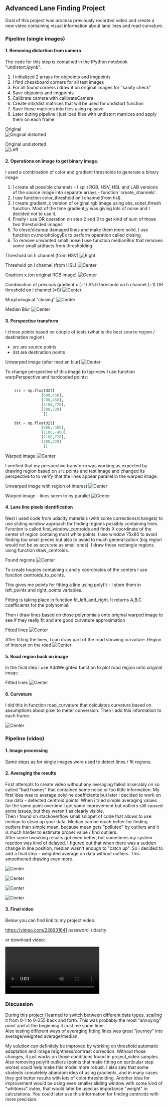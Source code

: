 ## Advanced Lane Finding Project

Goal of this project was process previously recorded video and create a new video containing visual information about lane lines and road curvature.


### Pipeline (single images)

#### 1. Removing distortion from camera

The code for this step is contained in the IPython notebook "undistort.ipynb".  

1) I initialized 2 arrays for objpoints and imgpoints  
2) I find chessboard corners for all test images  
3) For all found corners i draw it on original images for "sanity check"  
4) Save objpoints and imgpoints  
5) Calibrate camera with calibrateCamera  
6) Create mtx/dist matrices that will be used for undistort function  
7) Save those matrices into files using np.save  
8) Later during pipeline i just load files with undistort matrices and apply them on each frame  

Original  
![Original distorted](images/_original_distorted.jpg)  

Original undistorted  
![Left](images/_original_undistorted.jpg)  


#### 2. Operations on image to get binary image.

I used a combination of color and gradient thresholds to generate a binary image.
1) I create all possible channels - I split RGB, HSV, HSL and LAB versions of the source image into separate arrays - function 'create_channels'.
2) I use function color_threshold on l channel(from hsl).
3) I create gradient_x version of original rgb image using abs_sobel_thresh function. Most of the time gradient_y was giving lots of noise and I decided not to use it.
4) Finally I use OR operation on step 2 and 3 to get kind of sum of those two thresholded images
5) To close/cleanup damaged lines and make them more solid, I use function cv.morphologyEx to perform operation called closing
6) To remove unwanted small noise I use function medianBlur that removes some small artifacts from thresholding

Threshold on h channel (from HSV)
![Right](images/h_channel_hsv_color_threshold.jpg)

Threshold on l channel (from HSL)
![Center](images/hs_l_channel_color_thres.jpg)

Gradient x (on original RGB image)
![Center](images/sobel_X_s_channel.jpg)

Combination of previous
gradient x (=1) AND threshold on h channel (=1) OR threshold on l channel (=0)
![Center](images/color_threshold_and_sobel_x.jpg)

Morphological "closing"
![Center](images/morphology_closing.jpg)

Median Blur
![Center](images/median_blur.jpg)




#### 3. Perspective transform

I chose points based on couple of tests (what is the best source region / destination region)
- src are source points
- dst are destination points

Unwarped image (after median blur)
![Center](images/median_blur.jpg)

To change perspective of this image to top-view I use function warpPerspective and
hardcoded points:

```python

    src = np.float32([
                [600,450],         
                [700,450],
                [1100,720],        
                [200,720]
                 ])

    dst = np.float32([
                [200,-400],         
                [1100,-400],
                [1100,720],        
                [200,720]
                 ])
```

Warped image
![Center](images/clean_warped.jpg)

I verified that my perspective transform was working as expected by drawing region based on `src` points and test image and changed its perspective to to verify that the lines appear parallel in the warped image.

Unwarped image with region of interest
![Center](images/combined_rgb.jpg)


Warped image - lines seem to by parallel
![Center](images/warped_with_lines.jpg)

#### 4. Lane line pixels identification 
Next i used code from udacity materials (with some corrections/changes) to use sliding window approach for finding regions possibly containing lines. 
Function is called find_window_centroids and finds X coordinate of the center of region containg most white points. 
I use window 75x80 to avoid finding too small pieces but also to avoid to much generalization (big region would not be as accurate as small ones).
I draw those rectangle regions using function draw_centroids.

Found regions
![Center](images/found_line_regions.jpg)

To create touples containing x and y coordinates of the centers I use function centroids_to_points. 

This gives me points for fitting a line using polyfit - I store them in left_points and right_points variables.

Fitting is taking place in function fit_left_and_right. It returns A,B,C coefficients for the polynomial.

Then i draw lines based on those polynomials onto original warped image to see if they really fit and are good curvature approximation

Fitted lines
![Center](images/with_outlier_removal_and_weighted_average.jpg)

After fitting the lines, I can draw part of the road showing curvature.
Region of interest on the road
![Center](images/road_mask.jpg)


#### 5. Road region back on image

In the final step I use AddWeighted function to plot road region onto original image.

Fitted lines
![Center](images/frame_ready_for_movie.jpg)


#### 6. Curvature

I did this in function road_curvature that calculates curvature based on assumptions about pixel to meter conversion.
Then I add this information to each frame.

![Center](images/with_text.jpg)



### Pipeline (video)

#### 1. Image processing

Same steps as for single images were used to detect lines / fit regions.

#### 2. Averaging the results

First attempts to create video without any averaging failed miserably on so called "bad frames" that contained some noise or too little information. 
My first idea was to average polyline coefficients but later i decided to work on raw data - detected centroid points. 
When i tried simple averaging values for the same point overtime I got some improvement but outliers still caused some issues, but they weren't as clearly visible.  
Then I found on stackoverflow small snippet of code that allows to use median to clean up your data. Median can be much better for finding outliers than simple mean, because mean gets "polluted" by outliers and it is much harder to estimate proper value / find outliers.   
After some tweaking results got even better, but sometimes
my system reaction was kind of delayed. I figured out that when there was a sudden change in line position, median wasn't enough to "catch up". 
So i decided to add a final step - weighted average on data without outliers. This smoothened drawing even more. 

![Center](images2/found_line_regions.jpg)

![Center](images2/Raw_data_fitting.jpg)

![Center](images2/with_mean.jpg)

![Center](images2/with_outlier_removal_and_weighted_average.jpg)

#### 3. Final video

Below you can find link to my project video:

https://vimeo.com/228931641
password: udacity

or download video:

![final video](video_ready.mp4)

### Discussion

During this project I learned to switch between different data types, scalling it from 0-1 to 0-255 back and forth. This was probably the most "annoying" point and at the beginning it cost me some time.  
Also testing different ways of averaging fitting lines was great "journey" into average/weighted average/median.  

My solution can definitely be improved by working on threshold automatic adaptation and image brightness/contrast correction. Without those changes, it just works on those conditions found in project_video samples.  
Also removing polyfit outliers (points that make fitting on particular step worse) could help make this model more robust. 
I also saw that some students completely abandom idea of using gradients, and in many cases they got better results with lots of color thresholding. 
Another idea for improvement would be using even smaller sliding window with some kind of "whitness" index, that would later be used as importance "weight" in calculations. You could later use this information for finding centroids with more precision. 
